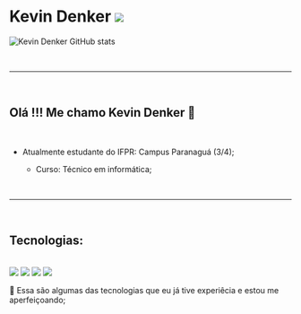 # Kevin Denker <img src="http://www.neogaf.com/forum/showthread.php?p=146459138">

![Kevin Denker GitHub stats](https://github-readme-stats.vercel.app/api?username=Kevin7Denker&show_icons=true&theme=dracula&count_private=true)

<br>

---

<br>

## Olá !!! Me chamo Kevin Denker 🖖

<br>

- Atualmente estudante do IFPR: Campus Paranaguá (3/4);
 
  - Curso: Técnico em informática;

<br>

---
<br>

## Tecnologias:

<br>
<img src="https://img.shields.io/badge/C%23-239120?style=for-the-badge&logo=c-sharp&logoColor=white">
<img src="https://img.shields.io/badge/HTML5-E34F26?style=for-the-badge&logo=html5&logoColor=white">
<img src="https://img.shields.io/badge/CSS3-1572B6?style=for-the-badge&logo=css3&logoColor=white">
<img src="https://img.shields.io/badge/Java-ED8B00?style=for-the-badge&logo=java&logoColor=white">
<img src="">

<br>

📌 Essa são algumas das tecnologias que eu já tive experiêcia e estou me aperfeiçoando;